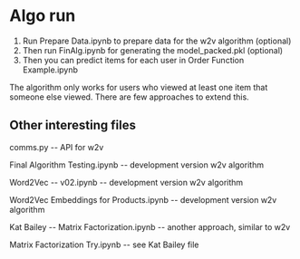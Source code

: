 # Algo run

1) Run Prepare Data.ipynb to prepare data for the w2v algorithm (optional)
2) Then run FinAlg.ipynb for generating the model_packed.pkl (optional)
3) Then you can predict items for each user in Order Function Example.ipynb

The algorithm only works for users who viewed at least one item that someone else viewed. 
There are few approaches to extend this.

## Other interesting files 

comms.py -- API for w2v

Final Algorithm Testing.ipynb -- development version w2v algorithm

Word2Vec -- v02.ipynb -- development version w2v algorithm

Word2Vec Embeddings for Products.ipynb -- development version w2v algorithm

Kat Bailey -- Matrix Factorization.ipynb -- another approach, similar to w2v

Matrix Factorization Try.ipynb -- see Kat Bailey file 
